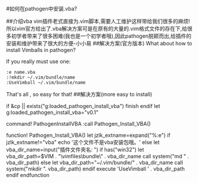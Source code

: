 #如何在pathogen中安装.vba?

##介绍vba
vim插件老式直接为.vim脚本,需要人工维护这样带给我们很多的麻烦!所以vim官方给出了.vba解决方案可是在原有的大量的.vim格式文件的存在下,给很多初学者带来了很多困难(我也是一个初学者哦),因此pathogen脱颖而出,给插件的安装和维护带来了很大的方便-小小易
##解决方案(官方版本)
 What about how to install Vimballs in pathogen?

If you really must use one:

    :e name.vba
    :!mkdir ~/.vim/bundle/name
    :UseVimball ~/.vim/bundle/name
That's all , so easy for that!
##解决方案(more easy to install)
<p
"--------------------------------------------------
" pathogen_install_vba.vim
" Author:       jiazhoulvke
" Email:        jiazhoulvke [AT] gmail.com
" Blog:         http://jiazhoulvke.com
" Version:      0.1
"--------------------------------------------------
 
if &cp || exists("g:loaded_pathogen_install_vba")
    finish
endif
let g:loaded_pathogen_install_vba="v0.1"
 
command! PathogenInstallVBA :call Pathogen_Install_VBA()
 
function! Pathogen_Install_VBA()
    let jzlk_extname=expand("%:e")
    if jzlk_extname!="vba"
        echo '这个文件不是vba安装包哦。'
    else
        let vba_dir_name=input("插件文件夹名: ")
        if has("win32")
            let vba_dir_path=$VIM . "\\vimfiles\\bundle\\" . vba_dir_name
            call system("md " . vba_dir_path)
        else
            let vba_dir_path="~/.vim/bundle/" . vba_dir_name
            call system("mkdir ". vba_dir_path)
        endif
        execute 'UseVimball ' . vba_dir_path
    endif
endfunction

